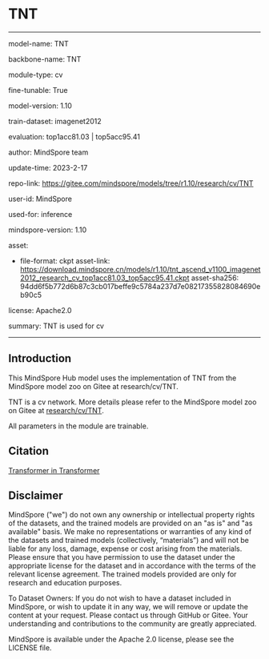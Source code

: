 # TNT

---

model-name: TNT

backbone-name: TNT

module-type: cv

fine-tunable: True

model-version: 1.10

train-dataset: imagenet2012

evaluation: top1acc81.03 | top5acc95.41

author: MindSpore team

update-time: 2023-2-17

repo-link: <https://gitee.com/mindspore/models/tree/r1.10/research/cv/TNT>

user-id: MindSpore

used-for: inference

mindspore-version: 1.10

asset:

-
    file-format: ckpt
    asset-link: <https://download.mindspore.cn/models/r1.10/tnt_ascend_v1100_imagenet2012_research_cv_top1acc81.03_top5acc95.41.ckpt>
    asset-sha256: 94dd6f5b772d6b87c3cb017beffe9c5784a237d7e08217355828084690eb90c5

license: Apache2.0

summary: TNT is used for cv

---

## Introduction

This MindSpore Hub model uses the implementation of TNT from the MindSpore model zoo on Gitee at research/cv/TNT.

TNT is a cv network. More details please refer to the MindSpore model zoo on Gitee at [research/cv/TNT](https://gitee.com/mindspore/models/blob/r1.10/research/cv/TNT/README_CN.md).

All parameters in the module are trainable.

## Citation

[Transformer in Transformer](https://arxiv.org/pdf/2103.00112.pdf)

## Disclaimer

MindSpore ("we") do not own any ownership or intellectual property rights of the datasets, and the trained models are provided on an "as is" and "as available" basis. We make no representations or warranties of any kind of the datasets and trained models (collectively, “materials”) and will not be liable for any loss, damage, expense or cost arising from the materials. Please ensure that you have permission to use the dataset under the appropriate license for the dataset and in accordance with the terms of the relevant license agreement. The trained models provided are only for research and education purposes.

To Dataset Owners: If you do not wish to have a dataset included in MindSpore, or wish to update it in any way, we will remove or update the content at your request. Please contact us through GitHub or Gitee. Your understanding and contributions to the community are greatly appreciated.

MindSpore is available under the Apache 2.0 license, please see the LICENSE file.
